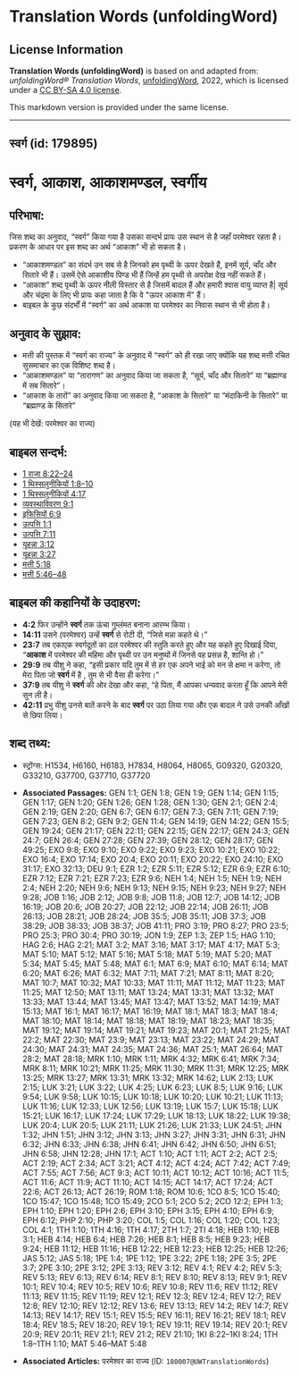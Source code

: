 # Translation Words (unfoldingWord)

## License Information

**Translation Words (unfoldingWord)** is based on and adapted from: _unfoldingWord® Translation Words_, [unfoldingWord](https://unfoldingword.org/utw), 2022, which is licensed under a [CC BY-SA 4.0 license](https://creativecommons.org/licenses/by-sa/4.0/legalcode.en).

This markdown version is provided under the same license.



--------------------------------

## स्वर्ग (id: 179895)

स्वर्ग, आकाश, आकाशमण्डल, स्वर्गीय
=================================

परिभाषा:
--------

जिस शब्द का अनुवाद, “स्वर्ग” किया गया है उसका सन्दर्भ प्रायः उस स्थान से है जहाँ परमेश्वर रहता है। प्रकरण के आधार पर इस शब्द का अर्थ “आकाश” भी हो सकता है।

* “आकाशमण्डल” का संदर्भ उन सब से है जिनको हम पृथ्वी के ऊपर देखते हैं, इनमें सूर्य, चाँद और सितारे भी हैं। उसमें ऐसे आकाशीय पिण्ड भी हैं जिन्हें हम पृथ्वी से अपरोक्ष देख नहीं सकते हैं।
* “आकाश” शब्द पृथ्वी के ऊपर नीली विस्तार से है जिसमें बादल हैं और हमारी श्वास वायु व्याप्त है\| सूर्य और चंद्रमा के लिए भी प्रायः कहा जाता है कि वे "ऊपर आकाश में" हैं।
* बाइबल के कुछ संदर्भों में “स्वर्ग” का अर्थ आकाश या परमेश्वर का निवास स्थान से भी होता है।

अनुवाद के सुझाव:
----------------

* मत्ती की पुस्तक में “स्वर्ग का राज्य” के अनुवाद में “स्वर्ग” को ही रखा जाए क्योंकि यह शब्द मत्ती रचित सुसमाचार का एक विशिष्ट शब्द है।
* “आकाशमण्डल” या “तारागण” का अनुवाद किया जा सकता है, “सूर्य, चाँद और सितारे” या “ब्रह्माण्ड में सब सितारे”।
* “आकाश के तारों” का अनुवाद किया जा सकता है, “आकाश के सितारे” या “मंदाकिनी के सितारे” या “ब्रह्माण्ड के सितारे”

(यह भी देखें: परमेश्वर का राज्य)

बाइबल सन्दर्भ:
--------------

* [1 राजा 8:22–24](https://ref.ly/1Kgs0:0)
* [1 थिस्सलुनीकियों 1:8–10](https://ref.ly/1Thess0:0)
* [1 थिस्सलुनीकियों 4:17](https://ref.ly/1Thess0:0)
* [व्यवस्थाविवरण 9:1](https://ref.ly/Deut9:1)
* [इफिसियों 6:9](https://ref.ly/Eph6:9)
* [उत्पत्ति 1:1](https://ref.ly/Gen1:1)
* [उत्पत्ति 7:11](https://ref.ly/Gen7:11)
* [यूहन्ना 3:12](https://ref.ly/John3:12)
* [यूहन्ना 3:27](https://ref.ly/John3:27)
* [मत्ती 5:18](https://ref.ly/Matt5:18)
* [मत्ती 5:46–48](https://ref.ly/Matt5:46-Matt5:48)

बाइबल की कहानियों के उदाहरण:
----------------------------

* **4:2** फिर उन्होंने **स्वर्ग** तक ऊंचा गुम्लंमत बनाना आरम्भ किया।
* **14:11** उसने (परमेश्वर) उन्हें **स्वर्ग** से रोटी दी, “जिसे मन्ना कहते थे।”
* **23:7** तब एकाएक स्वर्गदूतों का दल परमेश्वर की स्तुति करते हुए और यह कहते हुए दिखाई दिया, “**आकाश** में परमेश्वर की महिमा और पृथ्वी पर उन मनुष्यों में जिनसे वह प्रसन्न है, शान्ति हो।”
* **29:9** तब यीशु ने कहा, “इसी प्रकार यदि तुम में से हर एक अपने भाई को मन से क्षमा न करेगा, तो मेरा पिता जो **स्वर्ग** में है , तुम से भी वैसा ही करेगा।”
* **37:9** तब यीशु ने **स्वर्ग** की ओर देखा और कहा, “हे पिता, मैं आपका धन्यवाद करता हूँ कि आपने मेरी सुन ली है।
* **42:11** प्रभु यीशु उनसे बातें करने के बाद **स्वर्ग** पर उठा लिया गया और एक बादल ने उसे उनकी आँखों से छिपा लिया।

शब्द तथ्य:
----------

* स्ट्रोंग्स: H1534, H6160, H6183, H7834, H8064, H8065, G09320, G20320, G33210, G37700, G37710, G37720

* **Associated Passages:** GEN 1:1; GEN 1:8; GEN 1:9; GEN 1:14; GEN 1:15; GEN 1:17; GEN 1:20; GEN 1:26; GEN 1:28; GEN 1:30; GEN 2:1; GEN 2:4; GEN 2:19; GEN 2:20; GEN 6:7; GEN 6:17; GEN 7:3; GEN 7:11; GEN 7:19; GEN 7:23; GEN 8:2; GEN 9:2; GEN 11:4; GEN 14:19; GEN 14:22; GEN 15:5; GEN 19:24; GEN 21:17; GEN 22:11; GEN 22:15; GEN 22:17; GEN 24:3; GEN 24:7; GEN 26:4; GEN 27:28; GEN 27:39; GEN 28:12; GEN 28:17; GEN 49:25; EXO 9:8; EXO 9:10; EXO 9:22; EXO 9:23; EXO 10:21; EXO 10:22; EXO 16:4; EXO 17:14; EXO 20:4; EXO 20:11; EXO 20:22; EXO 24:10; EXO 31:17; EXO 32:13; DEU 9:1; EZR 1:2; EZR 5:11; EZR 5:12; EZR 6:9; EZR 6:10; EZR 7:12; EZR 7:21; EZR 7:23; EZR 9:6; NEH 1:4; NEH 1:5; NEH 1:9; NEH 2:4; NEH 2:20; NEH 9:6; NEH 9:13; NEH 9:15; NEH 9:23; NEH 9:27; NEH 9:28; JOB 1:16; JOB 2:12; JOB 9:8; JOB 11:8; JOB 12:7; JOB 14:12; JOB 16:19; JOB 20:6; JOB 20:27; JOB 22:12; JOB 22:14; JOB 26:11; JOB 26:13; JOB 28:21; JOB 28:24; JOB 35:5; JOB 35:11; JOB 37:3; JOB 38:29; JOB 38:33; JOB 38:37; JOB 41:11; PRO 3:19; PRO 8:27; PRO 23:5; PRO 25:3; PRO 30:4; PRO 30:19; JON 1:9; ZEP 1:3; ZEP 1:5; HAG 1:10; HAG 2:6; HAG 2:21; MAT 3:2; MAT 3:16; MAT 3:17; MAT 4:17; MAT 5:3; MAT 5:10; MAT 5:12; MAT 5:16; MAT 5:18; MAT 5:19; MAT 5:20; MAT 5:34; MAT 5:45; MAT 5:48; MAT 6:1; MAT 6:9; MAT 6:10; MAT 6:14; MAT 6:20; MAT 6:26; MAT 6:32; MAT 7:11; MAT 7:21; MAT 8:11; MAT 8:20; MAT 10:7; MAT 10:32; MAT 10:33; MAT 11:11; MAT 11:12; MAT 11:23; MAT 11:25; MAT 12:50; MAT 13:11; MAT 13:24; MAT 13:31; MAT 13:32; MAT 13:33; MAT 13:44; MAT 13:45; MAT 13:47; MAT 13:52; MAT 14:19; MAT 15:13; MAT 16:1; MAT 16:17; MAT 16:19; MAT 18:1; MAT 18:3; MAT 18:4; MAT 18:10; MAT 18:14; MAT 18:18; MAT 18:19; MAT 18:23; MAT 18:35; MAT 19:12; MAT 19:14; MAT 19:21; MAT 19:23; MAT 20:1; MAT 21:25; MAT 22:2; MAT 22:30; MAT 23:9; MAT 23:13; MAT 23:22; MAT 24:29; MAT 24:30; MAT 24:31; MAT 24:35; MAT 24:36; MAT 25:1; MAT 26:64; MAT 28:2; MAT 28:18; MRK 1:10; MRK 1:11; MRK 4:32; MRK 6:41; MRK 7:34; MRK 8:11; MRK 10:21; MRK 11:25; MRK 11:30; MRK 11:31; MRK 12:25; MRK 13:25; MRK 13:27; MRK 13:31; MRK 13:32; MRK 14:62; LUK 2:13; LUK 2:15; LUK 3:21; LUK 3:22; LUK 4:25; LUK 6:23; LUK 8:5; LUK 9:16; LUK 9:54; LUK 9:58; LUK 10:15; LUK 10:18; LUK 10:20; LUK 10:21; LUK 11:13; LUK 11:16; LUK 12:33; LUK 12:56; LUK 13:19; LUK 15:7; LUK 15:18; LUK 15:21; LUK 16:17; LUK 17:24; LUK 17:29; LUK 18:13; LUK 18:22; LUK 19:38; LUK 20:4; LUK 20:5; LUK 21:11; LUK 21:26; LUK 21:33; LUK 24:51; JHN 1:32; JHN 1:51; JHN 3:12; JHN 3:13; JHN 3:27; JHN 3:31; JHN 6:31; JHN 6:32; JHN 6:33; JHN 6:38; JHN 6:41; JHN 6:42; JHN 6:50; JHN 6:51; JHN 6:58; JHN 12:28; JHN 17:1; ACT 1:10; ACT 1:11; ACT 2:2; ACT 2:5; ACT 2:19; ACT 2:34; ACT 3:21; ACT 4:12; ACT 4:24; ACT 7:42; ACT 7:49; ACT 7:55; ACT 7:56; ACT 9:3; ACT 10:11; ACT 10:12; ACT 10:16; ACT 11:5; ACT 11:6; ACT 11:9; ACT 11:10; ACT 14:15; ACT 14:17; ACT 17:24; ACT 22:6; ACT 26:13; ACT 26:19; ROM 1:18; ROM 10:6; 1CO 8:5; 1CO 15:40; 1CO 15:47; 1CO 15:48; 1CO 15:49; 2CO 5:1; 2CO 5:2; 2CO 12:2; EPH 1:3; EPH 1:10; EPH 1:20; EPH 2:6; EPH 3:10; EPH 3:15; EPH 4:10; EPH 6:9; EPH 6:12; PHP 2:10; PHP 3:20; COL 1:5; COL 1:16; COL 1:20; COL 1:23; COL 4:1; 1TH 1:10; 1TH 4:16; 1TH 4:17; 2TH 1:7; 2TI 4:18; HEB 1:10; HEB 3:1; HEB 4:14; HEB 6:4; HEB 7:26; HEB 8:1; HEB 8:5; HEB 9:23; HEB 9:24; HEB 11:12; HEB 11:16; HEB 12:22; HEB 12:23; HEB 12:25; HEB 12:26; JAS 5:12; JAS 5:18; 1PE 1:4; 1PE 1:12; 1PE 3:22; 2PE 1:18; 2PE 3:5; 2PE 3:7; 2PE 3:10; 2PE 3:12; 2PE 3:13; REV 3:12; REV 4:1; REV 4:2; REV 5:3; REV 5:13; REV 6:13; REV 6:14; REV 8:1; REV 8:10; REV 8:13; REV 9:1; REV 10:1; REV 10:4; REV 10:5; REV 10:6; REV 10:8; REV 11:6; REV 11:12; REV 11:13; REV 11:15; REV 11:19; REV 12:1; REV 12:3; REV 12:4; REV 12:7; REV 12:8; REV 12:10; REV 12:12; REV 13:6; REV 13:13; REV 14:2; REV 14:7; REV 14:13; REV 14:17; REV 15:1; REV 15:5; REV 16:11; REV 16:21; REV 18:1; REV 18:4; REV 18:5; REV 18:20; REV 19:1; REV 19:11; REV 19:14; REV 20:1; REV 20:9; REV 20:11; REV 21:1; REV 21:2; REV 21:10; 1KI 8:22–1KI 8:24; 1TH 1:8–1TH 1:10; MAT 5:46–MAT 5:48
* **Associated Articles:** परमेश्‍वर का राज्य (ID: `180007@UWTranslationWords`)


